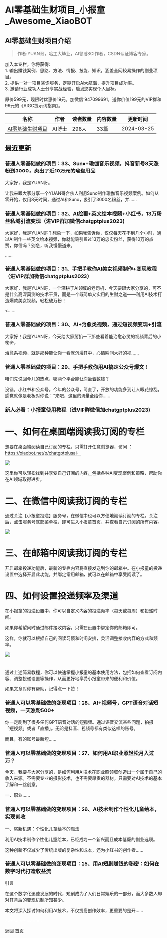 # AI零基础生财项目_小报童_Awesome_XiaoBOT

## AI零基础生财项目介绍
> 作者:YUAN哥，哈工大毕业，AI领域SCI作者，CSDN认证博客专家。    
    
加入本专栏，你将获得:    
1\. 输出赚钱案例、思路、方法、情报、技能、知识，涵盖全网较易操作的副业项目。    
2\. 提供一对一项目咨询服务，定期开启AI大航海，提升项目成功率。    
3\. 邀请行业成功人士分享实战经验，启发您实现个人目标。    
    
原价599元，现限时优惠价19元。加微信1947099691，送你价值199元的VIP群和99元的《AIGC提示词指南》。  
  


|名称|作者|读者数量|内容数量|更新时间|
|---|---|---|---|---|
|[AI零基础生财项目](https://xiaobot.net/p/chatgptplusai?refer=0b133df9-27dc-423b-8101-639049001c13)|AI博士|298人|33篇|2024-03-25|

## 最近更新
### 普通人零基础做的项目：33、Suno+瑜伽音乐视频，抖音新号8天涨粉到3000，卖出了近10万元的瑜伽用品

大家好，我是YUAN哥。

让我来跟大家分享一个YUAN哥合伙人利用Suno制作瑜伽音乐视频案例。如何从零开始，仅用8天时间，通过AI和Suno，吸引了3000名粉丝，并......

### 普通人零基础做的项目：32、AI绘画+英文绘本视频+小红书，13万粉丝私域引流变现（进VIP群加微信chatgptplus2023)

大家好，我是YUAN哥？想象一下，如果我告诉你，仅仅每天花不到几个小时，通过AI制作一些英文绘本视频，你就能吸引超过13万的忠实粉丝，获得10万的点赞，你信吗？别急，听我慢慢道来。

......

### 普通人零基础做的项目：31、手把手教你AI美女视频制作+变现教程（进VIP群加微信chatgptplus2023）

大家好，我是YUAN哥，一个深耕于AI领域的老司机，今天要跟大家分享的，可不是什么高深莫测的技术干货，而是一个既简单又实用的生财之道——利用AI技术打造爆款美女视频，轻松破万粉！

<......

### 普通人零基础做的项目：30、AI+治愈类视频，通过短视频变现+引流

大家好！我是YUAN哥，今天给大家掰扒一下那些看着能治愈心灵的视频背后的小秘密。

治愈系视频，就是那种能让你一看就沉浸其中，心情瞬间大好的视......

### 普通人零基础做的项目：29、手把手教你用AI搞定公众号爆文！

咱们先说回今儿的热点，哪两个平台能让你坐着数钱？

没错，小红书和公众号。今年的公众号，简直了，开放的功能多到让人眼花缭乱，感觉就像是老板对你说：“来吧，这里的流量全给你......

### 新人必看：小报童使用教程（进VIP群微信加chatgptplus2023)

# **一、如何在桌面端阅读我订阅的专栏**

想要在桌面端阅读自己订阅的专栏，只需打开任意浏览器，访问
：<https://xiaobot.net/p/chatgptplusai>[。](https://xiaobot.net/p/AIGCOrdinary)

![](https://static.xiaobot.net/file/2024-03-06/213665/ce6d5059a6ba380f03e3e9ef6092aebd.png)

这里你可以轻松找到并享受自己订阅的内容[，](https://xiaobot.net/p/AIGCOrdinary)包括各种AI变现案例和策略，帮助你在AI领域取得进步。

# **二、在微信中阅读我订阅的专栏**

通过关注【小报童投递】服务号，在微信中也可以方便地阅读订阅的专栏。关注后，点击服务号底部菜单栏，即可进入小报童首页，并查看自己订阅的所有内容。

![](https://static.xiaobot.net/file/2024-03-06/213665/b744f6f8b34e36fd535ee8d24f755571.png)

# **三、在邮箱中阅读我订阅的专栏**

开启邮箱投递功能后，最新的专栏内容将直接发送到你的邮箱中。在小报童的投递设置中选择开启此功能，并绑定常用邮箱，就可以在邮箱中享受阅读了。

# **四、如何设置投递频率及渠道**

在小报童的投递设置中，你可以自定义内容的投递频率（每天或每周）和投递时间。

如果你希望同时通过邮件接收内容，只需在设置中绑定你的邮箱即可。

这样，你就可以根据自己的阅读习惯和时间安排，灵活调整接收内容的方式和频率。

![](https://static.xiaobot.net/file/2024-03-06/213665/0420c736e30b3908408664d6fde185f1.png)

#

通过上述简易教程，你可以快速掌握小报童的基本使用方法，包括如何查看订阅内容、调整投递设置等操作，从而更好地享受小报童带来的便利和价值。

如果文章对你有帮助，记得点一下赞！

### 普通人可以零基础做的变现项目：28、AI+视频号，GPT语音对话短视频，一天涨粉500+

你一定刷到了很多任何GPT语音对话的短视频。通过语音交流某些问题，拍摄「短视频」或者「直播」。无论是抖音、视频号都有类似这样的账号。

而且，有的账号最新短......

### 普通人可以零基础做的变现项目：27、如何用AI职业照轻松月入过万？

今天，我要与大家分享的，是如何利用AI技术在职业照领域创造出一个属于自己的收入来源。不需要专业的摄影技术，也不需要昂贵的器材，只需要对AI技术的基本了解和一丝创意。

一、职业......

### 普通人可以零基础做的变现项目：26、AI技术制作个性化儿童绘本，实现创收

一、崭新机遇：个性化儿童绘本的魔法

利用AI技术制作个性化儿童绘本，已经成为一个新兴而且成本低廉的副业选项。

这种创新不仅减少了传统出版的复杂性和成本，还为小红书的创作者......

### 普通人可以零基础做的变现项目：25、用AI短剧赚钱的秘密：如何在数字时代打造收益流

引言

在这个数字化迅速发展的时代，短剧成为了人们日常娱乐的一部分，而大多数人却对其背后的变现机制所知甚少。

本文将深入探讨如何利用AI技术，不仅提高创作效率，更重要的是开......


<a href="https://github.com/Reno9527/awesome-xiaobot" style="color: white; text-decoration: none;">awesome-xiaobot</a>

返回 [首页](../README.md)
